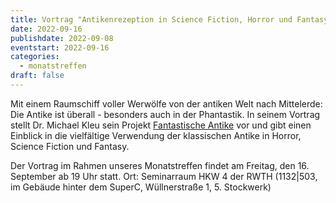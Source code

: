 ```yaml
---
title: Vortrag "Antikenrezeption in Science Fiction, Horror und Fantasy"
date: 2022-09-16
publishdate: 2022-09-08
eventstart: 2022-09-16
categories:
  - monatstreffen
draft: false
---
```

Mit einem Raumschiff voller Werwölfe von der antiken Welt nach Mittelerde: Die Antike ist überall - besonders auch in der Phantastik. In seinem Vortrag stellt Dr. Michael Kleu sein Projekt [Fantastische Antike](https://fantastischeantike.de/) vor und gibt einen Einblick in die vielfältige Verwendung der klassischen Antike in Horror, Science Fiction und Fantasy.

Der Vortrag im Rahmen unseres Monatstreffen findet am Freitag, den 16. September ab 19 Uhr statt. Ort: Seminarraum HKW 4 der RWTH (1132|503, im Gebäude hinter dem SuperC, Wüllnerstraße 1, 5. Stockwerk)

